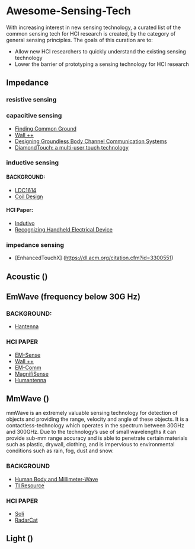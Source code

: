 # Awesome-Sensing-Tech
With increasing interest in new sensing technology, a curated list of the common sensing tech for HCI research is created, by the category of general sensing principles.
The goals of this curation are to:
* Allow new HCI researchers to quickly understand the existing sensing technology
* Lower the barrier of prototyping a sensing technology for HCI research 


## Impedance

### resistive sensing
### capacitive sensing
* [Finding Common Ground](https://dl.acm.org/citation.cfm?id=3025808)
* [Wall ++](https://dl.acm.org/citation.cfm?id=3173847)
* [Designing Groundless Body Channel Communication Systems](https://dl.acm.org/citation.cfm?id=3242622)
* [DiamondTouch: a multi-user touch technology](https://dl.acm.org/citation.cfm?id=502389)

### inductive sensing

#### BACKGROUND:
* [LDC1614](http://www.ti.com/product/LDC1614)
* [Coil Design](http://www.ti.com/lit/an/snoa930a/snoa930a.pdf)

#### HCI Paper:
* [Indutivo](https://dl.acm.org/citation.cfm?id=3242662)
* [Recognizing Handheld Electrical Device](http://www-nishio.ist.osaka-u.ac.jp/~maekawa/paper/maekawa-pervasive2012-coil.pdf)
 

### impedance sensing
* [EnhancedTouchX] (https://dl.acm.org/citation.cfm?id=3300551)


## Acoustic ()

## EmWave (frequency below 30G Hz)
### BACKGROUND:
* [Hantenna](https://ieeexplore.ieee.org/document/8334026)

### HCI PAPER
* [EM-Sense](https://www.gierad.com/assets/emsense/emsense.pdf)
* [Wall ++](https://dl.acm.org/citation.cfm?id=3173847)
* [EM-Comm](https://dl.acm.org/citation.cfm?id=3130984)
* [MagnifiSense](https://dl.acm.org/citation.cfm?id=2804271)
* [Humantenna ](https://dl.acm.org/citation.cfm?id=2207676.2208330)


## MmWave ()
mmWave is an extremely valuable sensing technology for detection of objects and providing the range, velocity and angle of these objects. It is a contactless-technology which operates in the spectrum between 30GHz and 300GHz. Due to the technology’s use of small wavelengths it can provide sub-mm range accuracy and is able to penetrate certain materials such as plastic, drywall, clothing, and is impervious to environmental conditions such as rain, fog, dust and snow.

### BACKGROUND
* [Human Body and Millimeter-Wave]( https://arxiv.org/pdf/1503.05944.pdf)
* [TI Resource](http://dev.ti.com/tirex/explore/node?node=AJ3V.naK7FG5g7n7bxAw5A__VLyFKFf__LATEST)

### HCI PAPER
* [Soli](https://dl.acm.org/citation.cfm?id=2925953)
* [RadarCat](https://dl.acm.org/citation.cfm?id=2984515)


## Light ()

